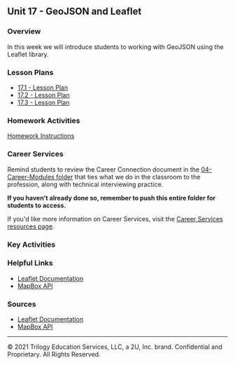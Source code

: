 ## Unit 17 - GeoJSON and Leaflet

### Overview

In this week we will introduce students to working with GeoJSON using the Leaflet library.

### Lesson Plans

* [17.1 - Lesson Plan](1/LessonPlan.md)
* [17.2 - Lesson Plan](2/LessonPlan.md)
* [17.3 - Lesson Plan](3/LessonPlan.md)

### Homework Activities

[Homework Instructions](../../02-Homework/17-Mapping-Web/Instructions/README.md)

### Career Services

Remind students to review the Career Connection document in the [04-Career-Modules folder](../../04-Career-Modules/) that ties what we do in the classroom to the profession, along with technical interviewing practice.

**If you haven't already done so, remember to push this entire folder for students to access.**

If you'd like more information on Career Services, visit the [Career Services resources page](https://mycareerspot.org/).

### Key Activities

### Helpful Links

* [Leaflet Documentation](http://leafletjs.com/)
* [MapBox API](https://www.mapbox.com/)

### Sources

* [Leaflet Documentation](http://leafletjs.com/)
* [MapBox API](https://www.mapbox.com/)

- - -

© 2021 Trilogy Education Services, LLC, a 2U, Inc. brand. Confidential and Proprietary. All Rights Reserved.
